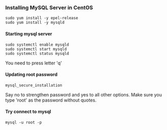 ### Installing MySQL Server in CentOS
```
sudo yum install -y epel-release
sudo yum install -y mysqld
```

#### Starting mysql server
```
sudo systemctl enable mysqld
sudo systemctl start mysqld
sudo systemctl status mysqld
```
You need to press letter 'q'

#### Updating root password
```
mysql_secure_installation
```
Say no to strengthen password and yes to all other options.  Make sure you type 'root' as the password without quotes.

#### Try connect to mysql
```
mysql -u root -p
```
